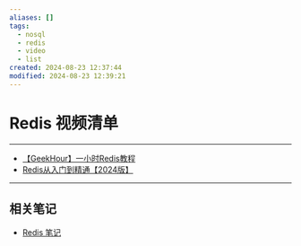 ```yaml
---
aliases: []
tags:
  - nosql
  - redis
  - video
  - list
created: 2024-08-23 12:37:44
modified: 2024-08-23 12:39:21
---
```


# Redis 视频清单

---

* [【GeekHour】一小时Redis教程](https://www.bilibili.com/video/BV1Jj411D7oG)
* [Redis从入门到精通【2024版】](https://www.bilibili.com/video/BV1DaiuebEae)

---

## 相关笔记

* [Redis 笔记](Redis_Note.md)